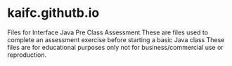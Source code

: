 # kaifc.githutb.io
Files for Interface Java Pre Class Assessment
These are files used to complete an assessment exercise before starting a basic Java class
These files are for educational purposes only not for business/commercial use or reproduction.
